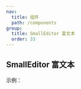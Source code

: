 ```yaml
---
nav:
  title: 组件
  path: /components
group:
  title: SmallEditor 富文本
  order: 33
---
```


## SmallEditor 富文本

示例：

<code src="./dome.tsx"></code>

<API />
